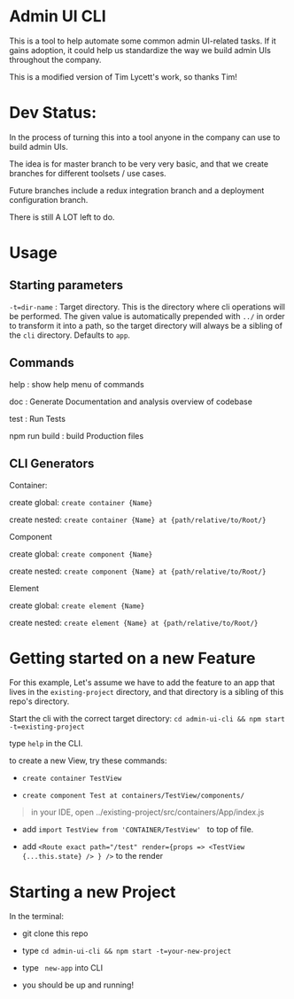 # Admin UI CLI

This is a tool to help automate some common admin UI-related tasks. If it gains adoption, it could help us standardize the way we build admin UIs throughout the company.

This is a modified version of Tim Lycett's work, so thanks Tim!

# Dev Status:
> 

In the process of turning this into a tool anyone in the company can use to build admin UIs. 

The idea is for master branch to be very very basic, and that we create branches for different toolsets / use cases.

Future branches include a redux integration branch and a deployment configuration branch.

There is still A LOT left to do.

# Usage

## Starting parameters

`-t=dir-name`    :     Target directory. This is the directory where cli operations will be performed. The given value is automatically prepended with `../` in order to transform it into a path, so the target directory will always be a sibling of the `cli` directory. Defaults to `app`.

## Commands

help             :     show help menu of commands

doc              :     Generate Documentation and analysis overview of codebase

test             :     Run Tests

npm run build    :     build Production files



## CLI Generators


Container:

  create global:        ```create container {Name}```

  create nested:        ```create container {Name} at {path/relative/to/Root/}```



Component

  create global:        ```create component {Name}```

  create nested:        ```create component {Name} at {path/relative/to/Root/}```



Element

  create global:        ```create element {Name}```

  create nested:        ```create element {Name} at {path/relative/to/Root/}```








# Getting started on a new Feature

For this example, Let's assume we have to add the feature to an app that lives in the `existing-project` directory, and that directory is a sibling of this repo's directory.

Start the cli with the correct target directory:  `cd admin-ui-cli && npm start -t=existing-project`

type ```help``` in the CLI.

to create a new View, try these commands:

- ```create container TestView```

- ```create component Test at containers/TestView/components/```


> in your IDE, open ../existing-project/src/containers/App/index.js

- add ```import TestView from 'CONTAINER/TestView' ``` to top of file.

- add ```<Route exact path="/test" render={props => <TestView {...this.state} /> } />``` to the render







# Starting a new Project

In the terminal:

- git clone this repo

- type ```cd admin-ui-cli && npm start -t=your-new-project```

- type ``` new-app``` into CLI

- you should be up and running! 
